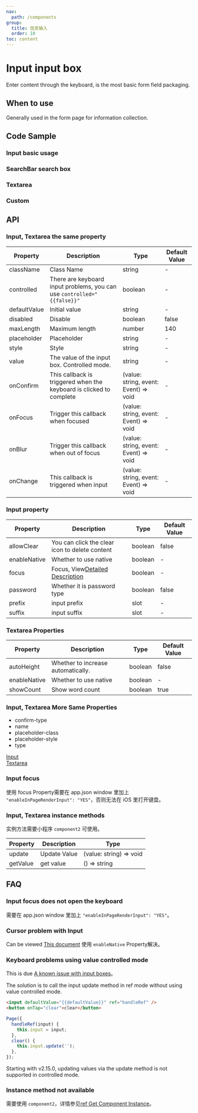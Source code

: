 ```yaml
---
nav:
  path: /components
group:
  title: 信息输入
  order: 10
toc: content
---
```


# Input input box

<!-- <code src="../../docs/components/compatibility.tsx" inline></code> -->

Enter content through the keyboard, is the most basic form field packaging.

## When to use

Generally used in the form page for information collection.

## Code Sample

### Input basic usage

<code src='../../demo/pages/Input/index'></code>

### SearchBar search box

<!-- <code src='pages/InputSearchBar/index'></code> -->

### Textarea

<!-- <code src='pages/InputTextarea/index'></code> -->

### Custom

<!-- <code src='pages/InputCustom/index'></code> -->

## API

### Input, Textarea the same property

| Property | Description | Type | Default Value |
| --- | --- | --- | --- |
| className | Class Name | string | - |
| controlled | There are keyboard input problems, you can use `controlled="{{false}}"` | boolean | - |
| defaultValue | Initial value | string | - |
| disabled | Disable | boolean | false |
| maxLength | Maximum length | number | 140 |
| placeholder | Placeholder | string | - |
| style | Style | string | - |
| value | The value of the input box. Controlled mode. | string | - |
| onConfirm | This callback is triggered when the keyboard is clicked to complete | (value: string, event: Event) => void | - |
| onFocus | Trigger this callback when focused | (value: string, event: Event) => void | - |
| onBlur | Trigger this callback when out of focus | (value: string, event: Event) => void | - |
| onChange | This callback is triggered when input | (value: string, event: Event) => void | - |

### Input property

| Property | Description | Type | Default Value |
| --- | --- | --- | --- |
| allowClear | You can click the clear icon to delete content | boolean | false |
| enableNative | Whether to use native | boolean | - |
| focus | Focus, View[Detailed Description](#input-focus) | boolean | - |
| password | Whether it is password type | boolean | false |
| prefix | input prefix | slot | - |
| suffix | input suffix | slot | - |

### Textarea Properties

| Property | Description | Type | Default Value |
| --- | --- | --- | --- |
| autoHeight | Whether to increase automatically. | boolean | false |
| enableNative | Whether to use native | boolean | - |
| showCount | Show word count | boolean | true |

### Input, Textarea More Same Properties

- confirm-type
- name
- placeholder-class
- placeholder-style
- type

[Input](https://opendocs.alipay.com/mini/component/input)  
[Textarea](https://opendocs.alipay.com/mini/component/textarea)

### Input focus

使用 focus Property需要在 app.json window 里加上 `"enableInPageRenderInput": "YES"`，否则无法在 iOS 里打开键盘。

### Input, Textarea instance methods

实例方法需要小程序 `component2` 可使用。

| Property | Description | Type |
| --- | --- | --- |
| update | Update Value | (value: string) => void |
| getValue | get value | () => string |

## FAQ

### Input focus does not open the keyboard

需要在 app.json window 里加上 `"enableInPageRenderInput": "YES"`。

### Cursor problem with Input

Can be viewed [This document](https://opendocs.alipay.com/mini/component/input#FAQ) 使用 `enableNative` Property解决。

### Keyboard problems using value controlled mode

This is due [A known issue with input boxes](https://opendocs.alipay.com/mini/component/input#Bug%20%26%20Tip)。

The solution is to call the input update method in ref mode without using value controlled mode.

```html
<input defaultValue="{{defaultValue}}" ref="handleRef" />
<button onTap="clear">clear</button>
```

```js
Page({
  handleRef(input) {
    this.input = input;
  },
  clear() {
    this.input.update('');
  },
});
```

Starting with v2.15.0, updating values via the update method is not supported in controlled mode.

### Instance method not available

需要使用 `component2`，详情参见[ref Get Component Instance](https://opendocs.alipay.com/mini/framework/component-ref)。
